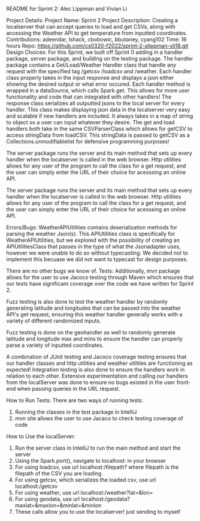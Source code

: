 README for Sprint 2: Alec Lippman and Vivian Li

Project Details:
Project Name: Sprint 2
Project Description: Creating a localserver
that can accept queries to load and get CSVs,
along with accessing the Weather API to get temperature
from inputted coordinates.
Contributions: adeendar, lshack, cbobowic, bbutaney, cyang102
Time: 16 hours
Repo: https://github.com/cs0320-f2022/sprint-2-alippman-vli18.git
Design Choices:
For this Sprint, we built off Sprint 0 adding in a handler
package, server package, and building on the testing package.
The handler package contains a Get/Load/Weather Handler class
that handle any request with the specified tag /getcsv
/loadcsv and /weather. Each handler class properly takes
in the input response and displays a json either showing
the desired output or what error occured. Each handler method
is wrapped in a dataSource, which calls Spark.get. This
allows for more user functionality and code that can integrated
with other handlers! The response class serializes all outputted
jsons to the local server for every handler. This class makes
displaying json data in the localserver very easy and scalable if
new handlers are included. It always takes in a map of string to
object so a user can input whatever they desire. The get and load handlers
both take in the same CSVParserClass which allows for getCSV
to access stringData from loadCSV. This stringData is passed to
getCSV as a Collections.unmodifiablelist for defensive programming purposes!

The server package runs the server and its main method that sets up every handler
when the localserver is called in the web browser. Http utilities allows
for any user of the program to call the class for a get request, and the
user can simply enter the URL of their choice for acesssing an online API.

The server package runs the server and its main method that sets up every handler
when the localserver is called in the web browser. Http utilities allows
for any user of the program to call the class for a get request, and the
user can simply enter the URL of their choice for acesssing an online API.

Errors/Bugs:
WeatherAPIUtilities contains deserialization methods for parsing the weather Json(s).
This APIUtilities class is specifically for WeatherAPIUtilities, but
we explored with the possibility of creating an APIUtilitiesClass that passes
in the type of what the Jsonadapter uses, however we were unable to do so
without typecasting. We decided not to implement this becuase we did not want to typecast
for design purposes.

There are no other bugs we know of.
Tests:
Additionally, mvn package allows for the user to use Jacoco testing through Maven which ensures 
that our tests have significant coverage over the code we have written for Sprint 2.

Fuzz testing is also done to test the weather handler by randomly generating latitude and 
longitudes that can be passed into the weather API's get request, ensuring this weather handler 
generally works with a variety of different randomized inputs.

Fuzz testing is done on the geohandler as well to randomly generate latitude and longitude max and mins
to ensure the handler can properly parse a variety of inputted coordinates.

A combination of JUnit testing and Jacoco coverage testing ensures that our handler classes and 
http utilities and weather utilities are functioning as expected! Integration testing is also done 
to ensure the handlers work in relation to each other. Extensive experimentation and calling our 
handlers from the localServer was done to ensure no bugs existed in the user front-end when passing 
queries in the URL request.

How to Run Tests:
There are two ways of running tests:
1. Running the classes in the test package in IntelliJ
2. mvn site allows the user to use Jacaco to check testing coverage of code

How to Use the localServer:
1. Run the server class in IntelliJ to run the main method and start the server
2. Using the Spark.port(<portNum>), navigate to localhost:<portNum> in your browser
3. For using loadcsv, use url localhost:<portNum>/filepath?<filepath>
   where filepath is the filepath of the CSV you are loading
4. For using getcsv, which serializes the loaded csv, use url localhost:<portnum>/getcsv
5. For using weather, use url localhost:<portNum>/weather?lat=<latcoordinate>&lon=<loncoordinate>
6. For using geodata, use url localhost:<portNum>/geodata?maxlat=<coord>&maxlon=<coord>&minlat=<coord>&minlon<coord>
7. These calls allow you to use the localserver!
   just sending to myself
